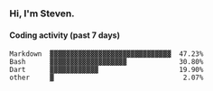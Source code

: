### Hi, I'm Steven.

#### Coding activity (past 7 days)
```
Markdown  ▓▓▓▓▓▓▓▓▓▓▓▓▓▓▓▓▓▓▓▓▓▓▓▓▓▓▓▓▓▓  47.23%
Bash      ▓▓▓▓▓▓▓▓▓▓▓▓▓▓▓▓▓▓▓             30.80%
Dart      ▓▓▓▓▓▓▓▓▓▓▓▓                    19.90%
other     ▓                                2.07%
```
